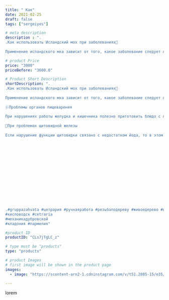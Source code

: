 ```yaml
---
title: " Как"
date: 2021-02-25
draft: false
tags: ["sergeiyes"]

# meta description
description : ".
.Как использовать Исландский мох при заболеваниях🦠
 
Применение исландского мха зависит от того, какое заболевание следует лечить с его помощью. Для каждой па"

# product Price
price: "3000"
priceBefore: "3600.0"

# Product Short Description
shortDescription: ".
.Как использовать Исландский мох при заболеваниях🦠
 
Применение исландского мха зависит от того, какое заболевание следует лечить с его помощью. Для каждой патологии существуют свои способы применения. Сегодня разберем две из возможных.
 
🩺Проблемы органов пищеварения
 
При нарушениях работы желудка и кишечника полезно приготовить блюдо с лишайником. На стакан сырья взять такое же количество хлопьев и смешать все при помощи блендера. После чего залить смесь молоком или кисломолочным продуктом с низким показателем жирности и выдержать до разбухания 2 часа. Употребить в качестве завтрака или перекуса между обедом и ужином, слегка подогрев блюдо.
 
😬При проблемах щитовидной железы
 
Если нарушение функции щитовидки связано с недостатком йода, то в этом случае на помощь придет цетрария, которая в достаточном количестве содержит этот элемент. Для приготовления средства нужно взять йогурт без добавок и красителей, и на стакан его добавить измельченный мох (20 граммов). Для вкуса можно использовать немного меда. Все ингредиенты смешать и настоять 15//-20 минут. Принимать вместо ужина, через сутки.
 
 
 
 
 
 
 
 
 
 
 
 
 
 

.#gruppazahvata #цетрария #ручнаяработа #резьбаподереву #живоедерево #вестивсети #исландскиймох #пятигорск #КРЫМ #Севастополь #sergeystar #железноводск #ставрополь #антисептик # #cetrariya #grad_masterov #друзья #сувенир #природныйантибиотик #купитьцетрарию #zotzon #лучшийподарок #необыкновнныйподарок 
#кисловодск #cetraria
#механикадубровской
#кладония #пармелия"

#product ID
productID: "CLs7jTgLC_z"

# type must be "products"
type: "products"

# product Images
# first image will be shown in the product page
images:
  - image: "https://scontent-arn2-1.cdninstagram.com/v/t51.2885-15/e35/153407292_161013995863570_56257726029728241_n.jpg?se=7&tp=1&_nc_ht=scontent-arn2-1.cdninstagram.com&_nc_cat=110&_nc_ohc=7O0HkJFMe1gAX_KbLsG&ccb=7-4&oh=bf25893dd725d742f0c41dcec9c816b9&oe=60845FFB&_nc_sid=86f79a&ig_cache_key=MjUxNjY0ODIwMjY1OTk2Njk2Mw%3D%3D.2-ccb7-4"

---
```

lorem
